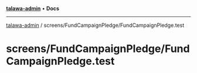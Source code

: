 [**talawa-admin**](../../../README.md) • **Docs**

***

[talawa-admin](../../../modules.md) / screens/FundCampaignPledge/FundCampaignPledge.test

# screens/FundCampaignPledge/FundCampaignPledge.test
